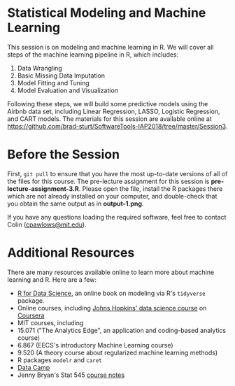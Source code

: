 # Statistical Modeling and Machine Learning

This session is on modeling and machine learning in R.  We will cover all steps of the  machine learning pipeline in R, which includes:

1. Data Wrangling
2. Basic Missing Data Imputation
3. Model Fitting and Tuning
4. Model Evaluation and Visualization

Following these steps, we will build some predictive models using the Airbnb data set, including Linear Regression, LASSO, Logistic Regression, and CART models.  The materials for this session are available online at <https://github.com/brad-sturt/SoftwareTools-IAP2018/tree/master/Session3>.

# Before the Session

First, `git pull` to ensure that you have the most up-to-date versions of all of the files for this course.  The pre-lecture assignment for this session is **pre-lecture-assignment-3.R**.  Please open the file, install the R packages there which are not already installed on your computer, and double-check that you obtain the same output as in **output-1.png**.

If you have any questions loading the required software, feel free to contact Colin (cpawlows@mit.edu).   

# Additional Resources
There are many resources available online to learn more about machine learning and R.  Here are a few:

- [R for Data Science](http://r4ds.had.co.nz/), an online book on modeling via R's `tidyverse` package.
- Online courses, including [Johns Hopkins' data science course](https://www.coursera.org/specializations/jhu-data-science) on [Coursera](https://www.coursera.org/)
- MIT courses, including
 - 15.071 ("The Analytics Edge", an application and coding-based analytics course)
 - 6.867 (EECS's introductory Machine Learning course)
 - 9.520 (A theory course about regularized machine learning methods) 
- R packages `modelr` and `caret`
- [Data Camp](https://www.datacamp.com/)
- Jenny Bryan's Stat 545 [course notes](http://stat545.com/)